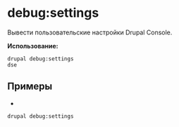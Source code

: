# debug:settings
Вывести пользовательские настройки Drupal Console.

**Использование:**
```
drupal debug:settings
dse
```

## Примеры
* 
```
drupal debug:settings
```
